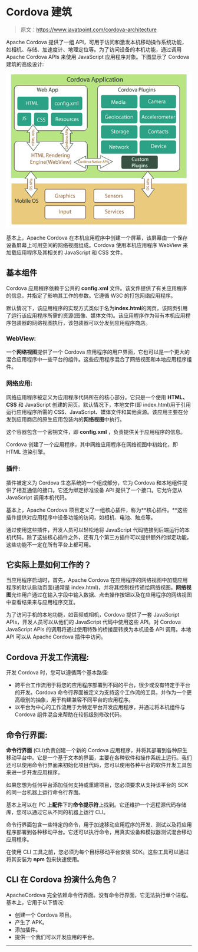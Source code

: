 # Cordova 建筑

> 原文：<https://www.javatpoint.com/cordova-architecture>

Apache Cordova 提供了一组 API，可用于访问和激发本机移动操作系统功能，如相机、存储、加速度计、地理定位等。为了访问设备的本机功能，通过调用 Apache Cordova APIs 来使用 JavaScript 应用程序对象。下图显示了 Cordova 建筑的高级设计:

![Cordova Architecture](img/77e922670619d787a624c43de0ec1258.png)

基本上，Apache Cordova 在本机应用程序中创建一个屏幕，该屏幕由一个保存设备屏幕上可用空间的网络视图组成。Cordova 使用本机应用程序 WebView 来加载应用程序及其相关的 JavaScript 和 CSS 文件。

## 基本组件

Cordova 应用程序依赖于公共的 **config.xml** 文件。该文件提供了有关应用程序的信息，并指定了影响其工作的参数。它遵循 W3C 的打包网络应用程序。

默认情况下，该应用程序的实现方式类似于名为**index.html**的网页，该网页引用了运行该应用程序所需的资源(图像、媒体文件)。该应用程序作为带有本机应用程序包装器的网络视图执行，该包装器可以分发到应用程序商店。

### WebView:

一个**网络视图**提供了一个 Cordova 应用程序的用户界面，它也可以是一个更大的混合应用程序中一些平台的组件。这些应用程序混合了网络视图和本地应用程序组件。

### 网络应用:

网络应用程序被定义为应用程序代码所在的核心部分。它只是一个使用 **HTML、CSS** 和 JavaScript 创建的网页。默认情况下，本地文件(即 index.html)用于引用运行应用程序所需的 CSS、JavaScript、媒体文件和其他资源。该应用主要在分发到应用商店的原生应用包装内的**网络视图**中执行。

这个容器包含一个密钥文件，即 **config.xml** ，负责提供关于应用程序的信息。

Cordova 创建了一个应用程序，其中网络应用程序在网络视图中初始化，即 HTML 渲染引擎。

### 插件:

插件被定义为 Cordova 生态系统的一个组成部分，它为 Cordova 和本地组件提供了相互通信的接口。它还为绑定标准设备 API 提供了一个接口。它允许您从 JavaScript 调用本机代码。

基本上，Apache Cordova 项目定义了一组核心插件，称为**核心插件。**这些插件提供对应用程序中设备功能的访问，如相机、电池、触点等。

通过使用这些插件，开发人员可以轻松地将 JavaScript 代码链接到后端运行的本机代码。除了这些核心插件之外，还有几个第三方插件可以提供额外的绑定功能，这些功能不一定在所有平台上都可用。

## 它实际上是如何工作的？

当应用程序启动时，首先，Apache Cordova 在应用程序的网络视图中加载应用程序的默认启动页面(通常是 index.html)，并将其控制权传递给网络视图。**网络视图**允许用户通过在输入字段中输入数据、点击操作按钮以及在应用程序的网络视图中查看结果来与应用程序交互。

为了访问手机的本地功能，如音频或相机，Cordova 提供了一套 JavaScript APIs，开发人员可以从他们的 JavaScript 代码中使用这些 API。对 Cordova JavaScript APIs 的调用将通过使用特殊的桥接层转换为本机设备 API 调用。本地 API 可以从 Apache Cordova 插件中访问。

## Cordova 开发工作流程:

开发 Cordova 时，您可以遵循两个基本路径:

*   跨平台工作流用于将您的应用程序部署到不同的平台，很少或没有特定于平台的开发。Cordova 命令行界面被定义为支持这个工作流的工具，并作为一个更高级别的抽象，用于构建兼容不同平台的应用程序。
*   以平台为中心的工作流用于为特定平台开发应用程序，并通过将本机组件与 Cordova 组件混合来帮助在较低级别修改代码。

## 命令行界面:

**命令行界面** (CLI)负责创建一个新的 Cordova 应用程序，并将其部署到各种原生移动平台中。它是一个基于文本的界面，主要在各种软件和操作系统上运行。我们还可以使用命令行界面来初始化项目代码，您可以使用各种平台的软件开发工具包来进一步开发应用程序。

如果您想为任何平台添加任何支持或重建项目，您必须要求从支持该平台的 SDK 的同一台机器上运行命令行界面。

基本上可以在 PC 上**配件**下的**命令提示符**上找到。它还维护一个远程源代码存储库，您可以通过它从不同的机器上运行 CLI。

命令行界面包含一些特定的命令，用于加速移动应用程序的开发、测试以及将应用程序部署到各种移动平台。它还可以执行命令，用真实设备和模拟器测试混合移动应用程序。

在使用 CLI 工具之前，您必须为每个目标移动平台安装 SDK。这些工具可以通过将其安装为 **npm** 包来快速使用。

## CLI 在 Cordova 扮演什么角色？

ApacheCordova 完全依赖命令行界面。没有命令行界面，它无法执行单个进程。基本上，它用于以下情况:

*   创建一个 Cordova 项目。
*   产生了 APK。
*   添加插件。
*   提供一个我们可以开发应用的平台。

* * *